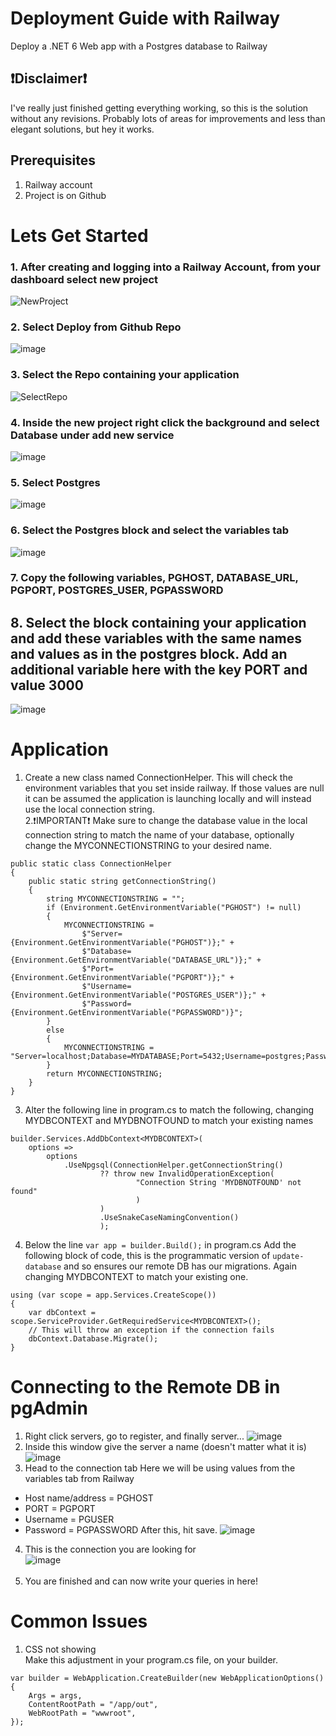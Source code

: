 # Deployment Guide with Railway
Deploy a .NET 6 Web app with a Postgres database to Railway
## ❗Disclaimer❗
I've really just finished getting everything working, so this is the solution without any revisions. Probably lots of areas for improvements and less than elegant solutions, but hey it works.
## Prerequisites
1. Railway account
2. Project is on Github

# Lets Get Started
  ### 1. After creating and logging into a Railway Account, from your dashboard select new project <br>
  ![NewProject](https://github.com/jeremy-kimball/Deployment-Guide/assets/130601077/82295dd3-4b73-423b-8cbc-e3ba6a4553ee)
  ### 2. Select Deploy from Github Repo <br>
  ![image](https://github.com/jeremy-kimball/Deployment-Guide/assets/130601077/cee8fdb1-a48d-481a-8c9a-a7a6639907d9)
  ### 3. Select the Repo containing your application <br>
  ![SelectRepo](https://github.com/jeremy-kimball/Deployment-Guide/assets/130601077/8ef23563-7bb5-431b-b9d2-5f217661ffd3)
  ### 4. Inside the new project right click the background and select Database under add new service <br>
  ![image](https://github.com/jeremy-kimball/Deployment-Guide/assets/130601077/220fd924-764f-4369-a523-af87382e3496)
  ### 5. Select Postgres
  ![image](https://github.com/jeremy-kimball/Deployment-Guide/assets/130601077/5c67883a-d203-476c-8822-0b81eb041445)
### 6. Select the Postgres block and select the variables tab
![image](https://github.com/jeremy-kimball/Deployment-Guide/assets/130601077/9a1ecbf9-4bc8-41fa-9f10-a797933f489c)
### 7. Copy the following variables, PGHOST, DATABASE_URL, PGPORT, POSTGRES_USER, PGPASSWORD
## 8. Select the block containing your application and add these variables with the same names and values as in the postgres block. Add an additional variable here with the key PORT and value 3000
![image](https://github.com/jeremy-kimball/Deployment-Guide/assets/130601077/08d8433c-9df6-44d3-b870-d9cbc940f30b)
# Application
1. Create a new class named ConnectionHelper. This will check the environment variables that you set inside railway. If those values are null it can be assumed the application is launching locally and will instead use the local connection string. <br>
2.❗IMPORTANT❗ Make sure to change the database value in the local connection string to match the name of your database, optionally change the MYCONNECTIONSTRING to your desired name.
```
public static class ConnectionHelper
{
    public static string getConnectionString()
    {
        string MYCONNECTIONSTRING = "";
        if (Environment.GetEnvironmentVariable("PGHOST") != null)
        {
            MYCONNECTIONSTRING = 
                $"Server={Environment.GetEnvironmentVariable("PGHOST")};" +
                $"Database={Environment.GetEnvironmentVariable("DATABASE_URL")};" +
                $"Port={Environment.GetEnvironmentVariable("PGPORT")};" +
                $"Username={Environment.GetEnvironmentVariable("POSTGRES_USER")};" +
                $"Password={Environment.GetEnvironmentVariable("PGPASSWORD")}";
        }
        else
        {
            MYCONNECTIONSTRING = "Server=localhost;Database=MYDATABASE;Port=5432;Username=postgres;Password=password123";
        }
        return MYCONNECTIONSTRING;
    }
}
```
3. Alter the following line in program.cs to match the following, changing MYDBCONTEXT and MYDBNOTFOUND to match your existing names
```
builder.Services.AddDbContext<MYDBCONTEXT>(
    options =>
        options
            .UseNpgsql(ConnectionHelper.getConnectionString()
                    ?? throw new InvalidOperationException(
                            "Connection String 'MYDBNOTFOUND' not found"
                            )
                    )
                    .UseSnakeCaseNamingConvention()
                    );
```
4. Below the line `var app = builder.Build();` in program.cs
Add the following block of code, this is the programmatic version of `update-database` and so ensures our remote DB has our migrations. Again changing MYDBCONTEXT to match your existing one.
```
using (var scope = app.Services.CreateScope())
{
    var dbContext = scope.ServiceProvider.GetRequiredService<MYDBCONTEXT>();
    // This will throw an exception if the connection fails
    dbContext.Database.Migrate();
}
```
# Connecting to the Remote DB in pgAdmin
1. Right click servers, go to register, and finally server...
![image](https://github.com/jeremy-kimball/Deployment-Guide/assets/130601077/b426cf1d-0a26-4a3d-a7c4-c2284b39328d)
2. Inside this window give the server a name (doesn't matter what it is)
![image](https://github.com/jeremy-kimball/Deployment-Guide/assets/130601077/7768c19c-52fa-49e5-98dd-33098b0b1c4e)
3. Head to the connection tab
Here we will be using values from the variables tab from Railway
- Host name/address = PGHOST
- PORT = PGPORT
- Username = PGUSER
- Password = PGPASSWORD
After this, hit save.
![image](https://github.com/jeremy-kimball/Deployment-Guide/assets/130601077/b6b3abe4-5c52-44cd-8021-e7043458d0c8)
4. This is the connection you are looking for <br>
![image](https://github.com/jeremy-kimball/Deployment-Guide/assets/130601077/ea9be6be-8a44-4825-8e47-05038d978e6e)
<br></br>
5. You are finished and can now write your queries in here!
# Common Issues
1. CSS not showing <br/>
Make this adjustment in your program.cs file, on your builder.
```
var builder = WebApplication.CreateBuilder(new WebApplicationOptions()
{
    Args = args,
    ContentRootPath = "/app/out",
    WebRootPath = "wwwroot",
});
```
